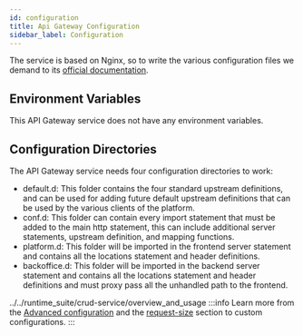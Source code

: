 ```yaml
---
id: configuration
title: Api Gateway Configuration
sidebar_label: Configuration
---
```

The service is based on Nginx, so to write the various configuration files we demand to its [official documentation](https://nginx.org/en/docs/).  

## Environment Variables

This API Gateway service does not have any environment variables.

## Configuration Directories

The API Gateway service needs four configuration directories to work:

- default.d: This folder contains the four standard upstream definitions, and can be used for adding future
    default upstream definitions that can be used by the various clients of the platform.
- conf.d: This folder can contain every import statement that must be added to the main http statement,
    this can include additional server statements, upstream definition, and mapping functions.
- platform.d: This folder will be imported in the frontend server statement and contains
    all the locations statement and header definitions.
- backoffice.d: This folder will be imported in the backend server statement and contains
    all the locations statement and header definitions and must proxy pass all the unhandled path to the frontend.

../../runtime_suite/crud-service/overview_and_usage
:::info
Learn more from the [Advanced configuration](../../development_suite/api-console/advanced-section/api-gateway/how-to) and the [request-size](../../development_suite/api-console/advanced-section/api-gateway/request-size) section to custom configurations.
:::
